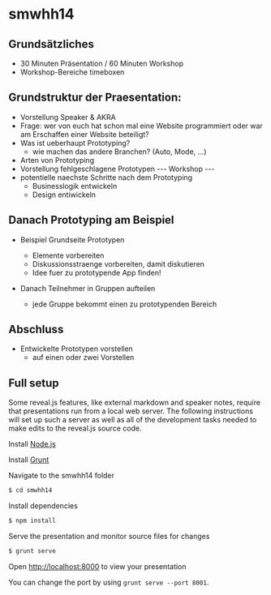 smwhh14
=======
## Grundsätzliches

- 30 Minuten Präsentation / 60 Minuten Workshop
- Workshop-Bereiche timeboxen

## Grundstruktur der Praesentation:

- Vorstellung Speaker & AKRA
- Frage: wer von euch hat schon mal eine Website programmiert oder war am Erschaffen einer Website beteiligt?
- Was ist ueberhaupt Prototyping?
  - wie machen das andere Branchen? (Auto, Mode, ...)
- Arten von Prototyping
- Vorstellung fehlgeschlagene Prototypen
--- Workshop ---
- potentielle naechste Schritte nach dem Prototyping
  - Businesslogik entwickeln
  - Design entiwickeln

## Danach Prototyping am Beispiel

- Beispiel Grundseite Prototypen
  - Elemente vorbereiten
  - Diskussionsstraenge vorbereiten, damit diskutieren
  - Idee fuer zu prototypende App finden!

- Danach Teilnehmer in Gruppen aufteilen
  - jede Gruppe bekommt einen zu prototypenden Bereich

## Abschluss

- Entwickelte Prototypen vorstellen
  - auf einen oder zwei Vorstellen

## Full setup

Some reveal.js features, like external markdown and speaker notes, require that presentations run from a local web server. The following instructions will set up such a server as well as all of the development tasks needed to make edits to the reveal.js source code.

Install [Node.js](http://nodejs.org/)

Install [Grunt](http://gruntjs.com/getting-started#installing-the-cli)

Navigate to the smwhh14 folder
```sh
$ cd smwhh14
```

Install dependencies
```sh
$ npm install
```

Serve the presentation and monitor source files for changes
```sh
$ grunt serve
```

Open <http://localhost:8000> to view your presentation

You can change the port by using `grunt serve --port 8001`.
